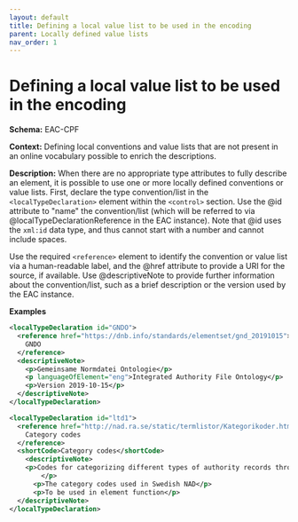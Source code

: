 ```yaml
---
layout: default
title: Defining a local value list to be used in the encoding
parent: Locally defined value lists
nav_order: 1
---
```


# Defining a local value list to be used in the encoding

**Schema:** 
EAC-CPF

**Context:** 
Defining local conventions and value lists that are not present in an online vocabulary possible to enrich the descriptions. 

**Description:** 
When there are no appropriate type attributes to fully describe an element, it is possible to use one or more locally defined conventions or value lists.  First, declare the type convention/list in the `<localTypeDeclaration>` element within the `<control>` section.  Use the @id attribute to "name" the convention/list (which will be referred to via @localTypeDeclarationReference in the EAC instance).  Note that @id uses the `xml:id` data type, and thus cannot start with a number and cannot include spaces.

Use the required `<reference>` element to identify the convention or value list via a human-readable label, and the @href attribute to provide a URI for the source, if available.  Use @descriptiveNote to provide further information about the convention/list, such as a brief description or the version used by the EAC instance.

**Examples** 
```xml
<localTypeDeclaration id="GNDO">
  <reference href="https://dnb.info/standards/elementset/gnd_20191015">
    GNDO
  </reference>
  <descriptiveNote>
    <p>Gemeinsame Normdatei Ontologie</p>
    <p languageOfElement="eng">Integrated Authority File Ontology</p>
    <p>Version 2019-10-15</p>
  </descriptiveNote>
</localTypeDeclaration>
```
```xml
<localTypeDeclaration id="ltd1">  
  <reference href="http://nad.ra.se/static/termlistor/Kategorikoder.htm">
    Category codes
  </reference>
  <shortCode>Category codes</shortCode>
 	<descriptiveNote>  
    <p>Codes for categorizing different types of authority records through organizational form, operation, function, archival organization etcetera.
 		</p>
	  <p>The category codes used in Swedish NAD</p>
	  <p>To be used in element function</p>
  </descriptiveNote>
</localTypeDeclaration>
```
